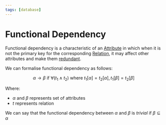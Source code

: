 ```yaml
---
tags: [database]
---
```


# Functional Dependency

Functional dependency is a characteristic of an [Attribute](202304200943.md) in
which when it is not the primary key for the corresponding
[Relation](202204282024.md), it may affect other attributes and make them
[redundant](202302171903.md).

We can formalise functional dependency as follows:

$$
\alpha \rightarrow \beta \text{ if } \forall (t_1 \land t_2) \text{ where }
t_1[\alpha] = t_2[\alpha], t_1[\beta] = t_2[\beta]
$$

Where:
- $\alpha$ and $\beta$ represents set of attributes
- $t$ represents relation

We can say that the functional dependency between $\alpha$ and $\beta$ is
*trivial* if $\beta \subseteq \alpha$
